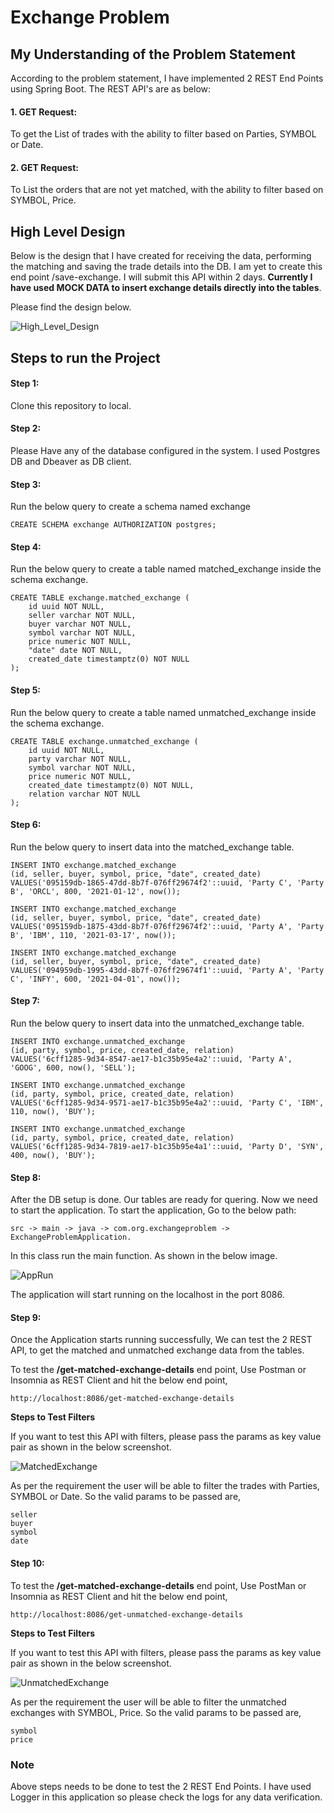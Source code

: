 # Exchange Problem

## My Understanding of the Problem Statement

According to the problem statement, I have implemented 2 REST End Points
using Spring Boot. The REST API's are as below:

#### 1. GET Request: 
To get the List of trades with the ability to filter based on Parties, SYMBOL or Date.

#### 2. GET Request: 
To List the orders that are not yet matched, with the ability to filter based on SYMBOL, Price.

## High Level Design

Below is the design that I have created for receiving the data, performing
the matching and saving the trade details into the DB. I am yet to
create this end point /save-exchange. I will submit this API within 2 days.
**Currently I have used MOCK DATA to insert exchange details directly into the tables**.

Please find the design below.

![High_Level_Design](design/High-Level-Design.PNG)

## Steps to run the Project

#### Step 1:

Clone this repository to local.

#### Step 2:

Please Have any of the database configured in the system. I used Postgres DB
and Dbeaver as DB client.

#### Step 3:

Run the below query to create a schema named exchange
```
CREATE SCHEMA exchange AUTHORIZATION postgres;
```

#### Step 4:

Run the below query to create a table named matched_exchange inside the
schema exchange.
```
CREATE TABLE exchange.matched_exchange (
	id uuid NOT NULL,
	seller varchar NOT NULL,
	buyer varchar NOT NULL,
	symbol varchar NOT NULL,
	price numeric NOT NULL,
	"date" date NOT NULL,
	created_date timestamptz(0) NOT NULL
);
```

#### Step 5:

Run the below query to create a table named unmatched_exchange inside the
schema exchange.
```
CREATE TABLE exchange.unmatched_exchange (
	id uuid NOT NULL,
	party varchar NOT NULL,
	symbol varchar NOT NULL,
	price numeric NOT NULL,
	created_date timestamptz(0) NOT NULL,
	relation varchar NOT NULL
);
```

#### Step 6:

Run the below query to insert data into the matched_exchange table.
```
INSERT INTO exchange.matched_exchange
(id, seller, buyer, symbol, price, "date", created_date)
VALUES('095159db-1865-47dd-8b7f-076ff29674f2'::uuid, 'Party C', 'Party B', 'ORCL', 800, '2021-01-12', now());

INSERT INTO exchange.matched_exchange
(id, seller, buyer, symbol, price, "date", created_date)
VALUES('095159db-1875-43dd-8b7f-076ff29674f2'::uuid, 'Party A', 'Party B', 'IBM', 110, '2021-03-17', now());

INSERT INTO exchange.matched_exchange
(id, seller, buyer, symbol, price, "date", created_date)
VALUES('094959db-1995-43dd-8b7f-076ff29674f1'::uuid, 'Party A', 'Party C', 'INFY', 600, '2021-04-01', now());
```

#### Step 7:

Run the below query to insert data into the unmatched_exchange table.
```
INSERT INTO exchange.unmatched_exchange
(id, party, symbol, price, created_date, relation)
VALUES('6cff1285-9d34-8547-ae17-b1c35b95e4a2'::uuid, 'Party A', 'GOOG', 600, now(), 'SELL');

INSERT INTO exchange.unmatched_exchange
(id, party, symbol, price, created_date, relation)
VALUES('6cff1285-9d34-9571-ae17-b1c35b95e4a2'::uuid, 'Party C', 'IBM', 110, now(), 'BUY');

INSERT INTO exchange.unmatched_exchange
(id, party, symbol, price, created_date, relation)
VALUES('6cff1285-9d34-7819-ae17-b1c35b95e4a1'::uuid, 'Party D', 'SYN', 400, now(), 'BUY');
```

#### Step 8:

After the DB setup is done. Our tables are ready for quering. Now we need to start the 
application. To start the application, Go to the below path:

```
src -> main -> java -> com.org.exchangeproblem -> ExchangeProblemApplication. 
```
In this class run the main function. As shown in the below image.

![AppRun](doc/AppRun.PNG)

The application will start running on the localhost in the port 8086.

#### Step 9:

Once the Application starts running successfully, We can test the 2 REST API,
to get the matched and unmatched exchange data from the tables.

To test the **/get-matched-exchange-details** end point, 
Use Postman or Insomnia as REST Client and hit the below end point,
```
http://localhost:8086/get-matched-exchange-details
```
**Steps to Test Filters**

If you want to test this API with filters, please pass the params as key value pair
 as shown in the below screenshot.

![MatchedExchange](doc/MatchedExchange.png)

As per the requirement the user will be able to filter the trades with
Parties, SYMBOL or Date. So the valid params to be passed are,
```
seller
buyer
symbol
date
```

#### Step 10:

To test the **/get-matched-exchange-details** end point,
Use PostMan or Insomnia as REST Client and hit the below end point,

```
http://localhost:8086/get-unmatched-exchange-details
```

**Steps to Test Filters**

If you want to test this API with filters, please pass the params as key value pair
as shown in the below screenshot.

![UnmatchedExchange](doc/UnmatchedExchange.png)

As per the requirement the user will be able to filter the unmatched exchanges with
SYMBOL, Price. So the valid params to be passed are,
```
symbol
price
```

### Note
Above steps needs to be done to test the 2 REST End Points. I have used Logger
in this application so please check the logs for any data verification.

